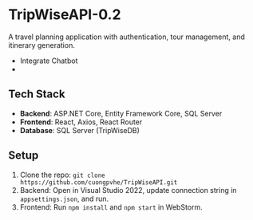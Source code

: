 # TripWiseAPI-0.2
A travel planning application with authentication, tour management, and itinerary generation.
- Integrate Chatbot
- 
## Tech Stack
- **Backend**: ASP.NET Core, Entity Framework Core, SQL Server
- **Frontend**: React, Axios, React Router
- **Database**: SQL Server (TripWiseDB)

## Setup
1. Clone the repo: `git clone https://github.com/cuongpvhe/TripWiseAPI.git`
2. Backend: Open in Visual Studio 2022, update connection string in `appsettings.json`, and run.
3. Frontend: Run `npm install` and `npm start` in WebStorm.
